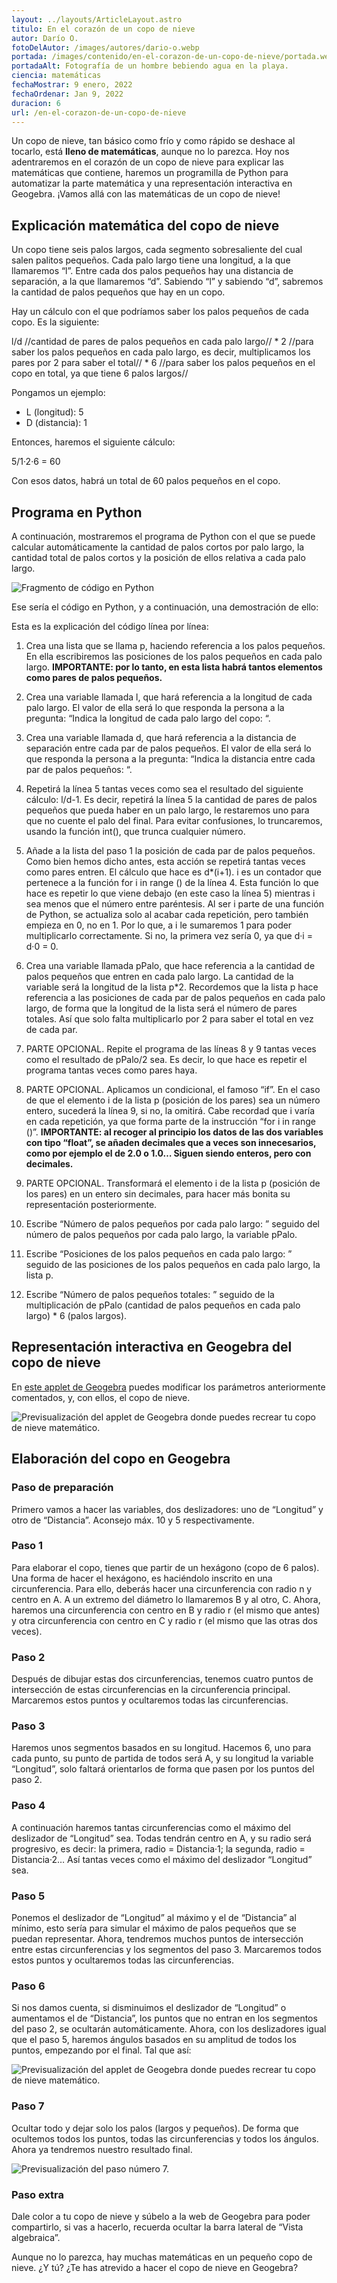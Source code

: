 ```yaml
---
layout: ../layouts/ArticleLayout.astro
titulo: En el corazón de un copo de nieve
autor: Darío O.
fotoDelAutor: /images/autores/dario-o.webp
portada: /images/contenido/en-el-corazon-de-un-copo-de-nieve/portada.webp
portadaAlt: Fotografía de un hombre bebiendo agua en la playa.
ciencia: matemáticas
fechaMostrar: 9 enero, 2022
fechaOrdenar: Jan 9, 2022
duracion: 6
url: /en-el-corazon-de-un-copo-de-nieve
---
```


Un copo de nieve, tan básico como frío y como rápido se deshace al tocarlo, está **lleno de matemáticas**, aunque no lo parezca. Hoy nos adentraremos en el corazón de un copo de nieve para explicar las matemáticas que contiene, haremos un programilla de Python para automatizar la parte matemática y una representación interactiva en Geogebra. ¡Vamos allá con las matemáticas de un copo de nieve!

## Explicación matemática del copo de nieve

Un copo tiene seis palos largos, cada segmento sobresaliente del cual salen palitos pequeños. Cada palo largo tiene una longitud, a la que llamaremos “l”. Entre cada dos palos pequeños hay una distancia de separación, a la que llamaremos “d”. Sabiendo “l” y sabiendo “d”, sabremos la cantidad de palos pequeños que hay en un copo.

Hay un cálculo con el que podríamos saber los palos pequeños de cada copo. Es la siguiente:

l/d //cantidad de pares de palos pequeños en cada palo largo// * 2 //para saber los palos pequeños en cada palo largo, es decir, multiplicamos los pares por 2 para saber el total// * 6 //para saber los palos pequeños en el copo en total, ya que tiene 6 palos largos//

Pongamos un ejemplo:

- L (longitud): 5
- D (distancia): 1

Entonces, haremos el siguiente cálculo:

5/1·2·6 = 60

Con esos datos, habrá un total de 60 palos pequeños en el copo.

## Programa en Python

A continuación, mostraremos el programa de Python con el que se puede calcular automáticamente la cantidad de palos cortos por palo largo, la cantidad total de palos cortos y la posición de ellos relativa a cada palo largo.

![Fragmento de código en Python](/images/contenido/en-el-corazon-de-un-copo-de-nieve/fragmento.webp)

Ese sería el código en Python, y a continuación, una demostración de ello:

Esta es la explicación del código línea por línea:

1. Crea una lista que se llama p, haciendo referencia a los palos pequeños. En ella escribiremos las posiciones de los palos pequeños en cada palo largo. **IMPORTANTE: por lo tanto, en esta lista habrá tantos elementos como pares de palos pequeños.**

2. Crea una variable llamada l, que hará referencia a la longitud de cada palo largo. El valor de ella será lo que responda la persona a la pregunta: “Indica la longitud de cada palo largo del copo: “.

3. Crea una variable llamada d, que hará referencia a la distancia de separación entre cada par de palos pequeños. El valor de ella será lo que responda la persona a la pregunta: “Indica la distancia entre cada par de palos pequeños: “.

4. Repetirá la línea 5 tantas veces como sea el resultado del siguiente cálculo: l/d-1. Es decir, repetirá la línea 5 la cantidad de pares de palos pequeños que pueda haber en un palo largo, le restaremos uno para que no cuente el palo del final. Para evitar confusiones, lo truncaremos, usando la función int(), que trunca cualquier número.

5. Añade a la lista del paso 1 la posición de cada par de palos pequeños. Como bien hemos dicho antes, esta acción se repetirá tantas veces como pares entren. El cálculo que hace es d*(i+1). i es un contador que pertenece a la función for i in range () de la línea 4. Esta función lo que hace es repetir lo que viene debajo (en este caso la línea 5) mientras i sea menos que el número entre paréntesis. Al ser i parte de una función de Python, se actualiza solo al acabar cada repetición, pero también empieza en 0, no en 1. Por lo que, a i le sumaremos 1 para poder multiplicarlo correctamente. Si no, la primera vez sería 0, ya que d·i = d·0 = 0.

6. Crea una variable llamada pPalo, que hace referencia a la cantidad de palos pequeños que entren en cada palo largo. La cantidad de la variable será la longitud de la lista p*2. Recordemos que la lista p hace referencia a las posiciones de cada par de palos pequeños en cada palo largo, de forma que la longitud de la lista será el número de pares totales. Así que solo falta multiplicarlo por 2 para saber el total en vez de cada par.

7. PARTE OPCIONAL. Repite el programa de las líneas 8 y 9 tantas veces como el resultado de pPalo/2 sea. Es decir, lo que hace es repetir el programa tantas veces como pares haya.

8. PARTE OPCIONAL. Aplicamos un condicional, el famoso “if”. En el caso de que el elemento i de la lista p (posición de los pares) sea un número entero, sucederá la línea 9, si no, la omitirá. Cabe recordad que i varía en cada repetición, ya que forma parte de la instrucción “for i in range ()”. **IMPORTANTE: al recoger al principio los datos de las dos variables con tipo “float”, se añaden decimales que a veces son innecesarios, como por ejemplo el de 2.0 o 1.0… Siguen siendo enteros, pero con decimales.**

9. PARTE OPCIONAL. Transformará el elemento i de la lista p (posición de los pares) en un entero sin decimales, para hacer más bonita su representación posteriormente.

10. Escribe “Número de palos pequeños por cada palo largo: ” seguido del número de palos pequeños por cada palo largo, la variable pPalo.

11. Escribe “Posiciones de los palos pequeños en cada palo largo: ” seguido de las posiciones de los palos pequeños en cada palo largo, la lista p.

12. Escribe “Número de palos pequeños totales: ” seguido de la multiplicación de pPalo (cantidad de palos pequeños en cada palo largo) * 6 (palos largos).

## Representación interactiva en Geogebra del copo de nieve

En [este applet de Geogebra](https://www.geogebra.org/m/keemj7ka) puedes modificar los parámetros anteriormente comentados, y, con ellos, el copo de nieve.

![Previsualización del applet de Geogebra donde puedes recrear tu copo de nieve matemático.](/images/contenido/en-el-corazon-de-un-copo-de-nieve/previsualizacion-del-copo-de-nieve-en-geogebra.webp)

## Elaboración del copo en Geogebra

### Paso de preparación

Primero vamos a hacer las variables, dos deslizadores: uno de “Longitud” y otro de “Distancia”. Aconsejo máx. 10 y 5 respectivamente.

### Paso 1

Para elaborar el copo, tienes que partir de un hexágono (copo de 6 palos). Una forma de hacer el hexágono, es haciéndolo inscrito en una circunferencia.  Para ello, deberás hacer una circunferencia con radio n y centro en A. A un extremo del diámetro lo llamaremos B y al otro, C. Ahora, haremos una circunferencia con centro en B y radio r (el mismo que antes) y otra circunferencia con centro en C y radio r (el mismo que las otras dos veces).

### Paso 2

Después de dibujar estas dos circunferencias, tenemos cuatro puntos de intersección de estas circunferencias en la circunferencia principal. Marcaremos estos puntos y ocultaremos todas las circunferencias.

### Paso 3

Haremos unos segmentos basados en su longitud. Hacemos 6, uno para cada punto, su punto de partida de todos será A, y su longitud la variable “Longitud”, solo faltará orientarlos de forma que pasen por los puntos del paso 2.

### Paso 4

A continuación haremos tantas circunferencias como el máximo del deslizador de “Longitud” sea. Todas tendrán centro en A, y su radio será progresivo, es decir: la primera, radio = Distancia·1; la segunda, radio = Distancia·2… Así tantas veces como el máximo del deslizador “Longitud” sea.

### Paso 5

Ponemos el deslizador de “Longitud” al máximo y el de “Distancia” al mínimo, esto sería para simular el máximo de palos pequeños que se puedan representar. Ahora, tendremos muchos puntos de intersección entre estas circunferencias y los segmentos del paso 3. Marcaremos todos estos puntos y ocultaremos todas las circunferencias.

### Paso 6

Si nos damos cuenta, si disminuimos el deslizador de “Longitud” o aumentamos el de “Distancia”, los puntos que no entran en los segmentos del paso 2, se ocultarán automáticamente. Ahora, con los deslizadores igual que el paso 5, haremos ángulos basados en su amplitud de todos los puntos, empezando por el final. Tal que así:

![Previsualización del applet de Geogebra donde puedes recrear tu copo de nieve matemático.](/images/contenido/en-el-corazon-de-un-copo-de-nieve/palos-en-45-grados.webp)

### Paso 7

Ocultar todo y dejar solo los palos (largos y pequeños). De forma que ocultemos todos los puntos, todas las circunferencias y todos los ángulos. Ahora ya tendremos nuestro resultado final.

![Previsualización del paso número 7.](/images/contenido/en-el-corazon-de-un-copo-de-nieve/previsualizacion-del-copo-de-nieve-en-geogebra.webp)

### Paso extra

Dale color a tu copo de nieve y súbelo a la web de Geogebra para poder compartirlo, si vas a hacerlo, recuerda ocultar la barra lateral de “Vista algebraica”.

Aunque no lo parezca, hay muchas matemáticas en un pequeño copo de nieve. ¿Y tú? ¿Te has atrevido a hacer el copo de nieve en Geogebra?